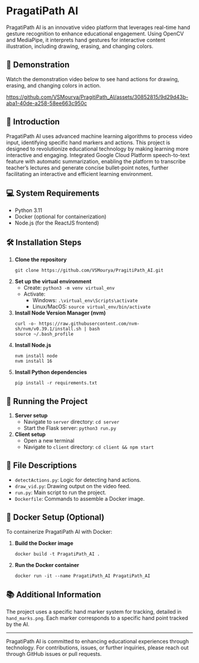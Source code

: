 # PragatiPath AI

PragatiPath AI is an innovative video platform that leverages real-time hand gesture recognition to enhance educational engagement. Using OpenCV and MediaPipe, it interprets hand gestures for interactive content illustration, including drawing, erasing, and changing colors.

## 🎥 Demonstration

Watch the demonstration video below to see hand actions for drawing, erasing, and changing colors in action.

https://github.com/VSMourya/PragitiPath_AI/assets/30852815/9d29d43b-aba1-40de-a258-58ee663c950c

## 🚀 Introduction

PragatiPath AI uses advanced machine learning algorithms to process video input, identifying specific hand markers and actions. This project is designed to revolutionize educational technology by making learning more interactive and engaging. Integrated Google Cloud Platform speech-to-text feature with automatic summarization, enabling the platform to transcribe teacher’s lectures and generate concise bullet-point notes, further facilitating an interactive and efficient learning environment.

## 💻 System Requirements

- Python 3.11
- Docker (optional for containerization)
- Node.js (for the ReactJS frontend)

## 🛠 Installation Steps

1. **Clone the repository**
   ```
   git clone https://github.com/VSMourya/PragitiPath_AI.git
   ```
2. **Set up the virtual environment**
   - Create: `python3 -m venv virtual_env`
   - Activate:
     - Windows: `.\virtual_env\Scripts\activate`
     - Linux/MacOS: `source virtual_env/bin/activate`
3. **Install Node Version Manager (nvm)**
   ```
   curl -o- https://raw.githubusercontent.com/nvm-sh/nvm/v0.39.1/install.sh | bash
   source ~/.bash_profile
   ```
4. **Install Node.js**
   ```
   nvm install node
   nvm install 16
   ```
5. **Install Python dependencies**
   ```
   pip install -r requirements.txt
   ```

## 🚀 Running the Project

1. **Server setup**
   - Navigate to `server` directory: `cd server`
   - Start the Flask server: `python3 run.py`
2. **Client setup**
   - Open a new terminal
   - Navigate to `client` directory: `cd client && npm start`

## 📂 File Descriptions

- `detectActions.py`: Logic for detecting hand actions.
- `draw_vid.py`: Drawing output on the video feed.
- `run.py`: Main script to run the project.
- `Dockerfile`: Commands to assemble a Docker image.

## 🐳 Docker Setup (Optional)

To containerize PragatiPath AI with Docker:

1. **Build the Docker image**
   ```
   docker build -t PragatiPath_AI .
   ```
2. **Run the Docker container**
   ```
   docker run -it --name PragatiPath_AI PragatiPath_AI
   ```

## 📚 Additional Information

The project uses a specific hand marker system for tracking, detailed in `hand_marks.png`. Each marker corresponds to a specific hand point tracked by the AI.

---

PragatiPath AI is committed to enhancing educational experiences through technology. For contributions, issues, or further inquiries, please reach out through GitHub issues or pull requests.
